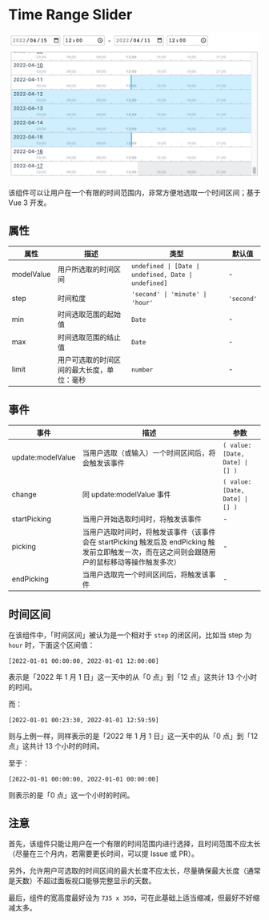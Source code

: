# Time Range Slider

<img src="./screenshot.png" title="Component Screenshot" alt="Component Screenshot" width="613" />

该组件可以让用户在一个有限的时间范围内，非常方便地选取一个时间区间；基于 Vue 3 开发。

## 属性

| 属性       | 描述                                       | 类型                                                  | 默认值     |
| ---------- | ------------------------------------------ | ----------------------------------------------------- | ---------- |
| modelValue | 用户所选取的时间区间                       | `undefined \| [Date \| undefined, Date \| undefined]` | -          |
| step       | 时间粒度                                   | `'second' \| 'minute' \| 'hour'`                      | `'second'` |
| min        | 时间选取范围的起始值                       | `Date`                                                | -          |
| max        | 时间选取范围的结止值                       | `Date`                                                | -          |
| limit      | 用户可选取的时间区间的最大长度，单位：毫秒 | `number`                                              | -          |

## 事件

| 事件              | 描述                                                                                                                                             | 参数                            |
| ----------------- | ------------------------------------------------------------------------------------------------------------------------------------------------ | ------------------------------- |
| update:modelValue | 当用户选取（或输入）一个时间区间后，将会触发该事件                                                                                               | `( value: [Date, Date] \| [] )` |
| change            | 同 update:modelValue 事件                                                                                                                        | `( value: [Date, Date] \| [] )` |
| startPicking      | 当用户开始选取时间时，将触发该事件                                                                                                               | -                               |
| picking           | 当用户选取时间时，将触发该事件（该事件会在 startPicking 触发后及 endPicking 触发前立即触发一次，而在这之间则会跟随用户的鼠标移动等操作触发多次） | -                               |
| endPicking        | 当用户选取完一个时间区间后，将触发该事件                                                                                                         | -                               |

## 时间区间

在该组件中，「时间区间」被认为是一个相对于 `step` 的闭区间，比如当 step 为 `hour` 时，下面这个区间值：

```
[2022-01-01 00:00:00, 2022-01-01 12:00:00]
```

表示是「2022 年 1 月 1 日」这一天中的从「0 点」到「12 点」这共计 13 个小时的时间。

而：

```
[2022-01-01 00:23:30, 2022-01-01 12:59:59]
```

则与上例一样，同样表示的是「2022 年 1 月 1 日」这一天中的从「0 点」到「12 点」这共计 13 个小时的时间。

至于：

```
[2022-01-01 00:00:00, 2022-01-01 00:00:00]
```

则表示的是「0 点」这一个小时的时间。

## 注意

首先，该组件只能让用户在一个有限的时间范围内进行选择，且时间范围不应太长（尽量在三个月内，若需要更长时间，可以提 Issue 或 PR）。

另外，允许用户可选取的时间区间的最大长度不应太长，尽量确保最大长度（通常是天数）不超过面板视口能够完整显示的天数。

最后，组件的宽高度最好设为 `735 x 350`，可在此基础上适当缩减，但最好不好缩减太多。

